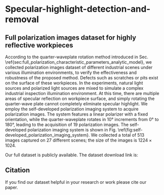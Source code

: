 # Specular-highlight-detection-and-removal
## Full polarization images dataset for highly reflective workpieces
According to the quarter-waveplate rotation method introduced in Sec. \ref{sec:full_polarization_characteristic_parameters_analytic_model}, we collected polarization images dataset of different industrial scenes under various illumination environments, to verify the effectiveness and robustness of the proposed method. Defects such as scratches or pits exist on the surface of these workpieces. In the experiments, natural light sources and polarized light sources are mixed to simulate a complex industrial inspection illumination environment. At this time, there are multiple areas of specular reflection on workpiece surface, and simply rotating the quarter-wave plate cannot completely eliminate specular highlight. We employ the self-developed polarization imaging system to acquire polarization images. The system features a linear polarizer with a fixed orientation, while the quarter-waveplate rotates in 10° increments from 0° to 180°, leading to the acquisition of 19 polarization images. The self-developed polarization imaging system is shown in Fig. \ref{fig:self-developed_polarization_imaging_system}. We collected a total of 513 images captured on 27 different scenes; the size of the images is $1224 \times 1024$.

Our full dataset is publicly available.
The dataset download link is: 

## Citation
If you find our dataset helpful in your research or work please cite our paper.
